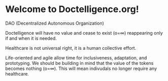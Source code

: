 # Welcome to Doctelligence.org!

DAO (Decentralized Autonomous Organization)

Doctelligence will have no value and cease to exist (o=∞) reappearing only if and when it is needed. 

Healthcare is not universal right, it is a human collective effort.

Life-oriented and agile allow time for inclusiveness, adaptation, and prototyping. We should be building in mind that the value of the tokens becomes nothing (o=∞). This will mean indivudals no longer require any healthcare.

